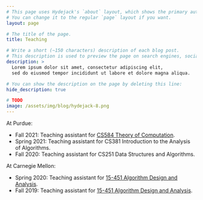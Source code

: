 ```yaml
---
# This page uses Hydejack's `about` layout, which shows the primary author's picture and about text at the top.
# You can change it to the regular `page` layout if you want.
layout: page

# The title of the page.
title: Teaching

# Write a short (~150 characters) description of each blog post.
# This description is used to preview the page on search engines, social media, etc.
description: >
  Lorem ipsum dolor sit amet, consectetur adipiscing elit,
  sed do eiusmod tempor incididunt ut labore et dolore magna aliqua.

# You can show the description on the page by deleting this line:
hide_description: true

# TODO
image: /assets/img/blog/hydejack-8.png
---
```


At Purdue:
- Fall 2021: Teaching assistant for [CS584 Theory of Computation](https://www.cs.purdue.edu/homes/egrigore/CS584FT21/).
- Spring 2021: Teaching assistant for CS381 Introduction to the Analysis of Algorithms.
- Fall 2020: Teaching assistant for CS251 Data Structures and Algorithms.

At Carnegie Mellon:
- Spring 2020: Teaching assistant for [15-451 Algorithm Design and Analysis](https://www.cs.cmu.edu/~15451-s20/index.html).
- Fall 2019: Teaching assistant for [15-451 Algorithm Design and Analysis](https://www.cs.cmu.edu/~15451-f19/index.html).
